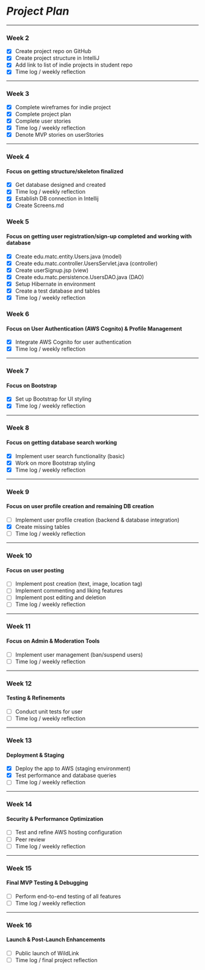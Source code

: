 # *Project Plan*

---

### Week 2

 - [X] Create project repo on GitHub
 - [X] Create project structure in IntelliJ
 - [X] Add link to list of indie projects in student repo
 - [X] Time log / weekly reflection

---

### Week 3

- [X] Complete wireframes for indie project
- [X] Complete project plan
- [X] Complete user stories
- [X] Time log / weekly reflection
- [X] Denote MVP stories on userStories

---

### Week 4

#### Focus on getting structure/skeleton finalized

- [X] Get database designed and created
- [X] Time log / weekly reflection
- [X] Establish DB connection in Intellij
- [X] Create Screens.md

### Week 5

#### Focus on getting user registration/sign-up completed and working with database

- [X] Create edu.matc.entity.Users.java (model)
- [X] Create edu.matc.controller.UsersServlet.java (controller)
- [X] Create userSignup.jsp (view)
- [X] Create edu.matc.persistence.UsersDAO.java (DAO)
- [X] Setup Hibernate in environment
- [X] Create a test database and tables
- [X] Time log / weekly reflection

### Week 6  

#### Focus on User Authentication (AWS Cognito) & Profile Management  

- [X] Integrate AWS Cognito for user authentication
- [X] Time log / weekly reflection  

---

### Week 7  

#### Focus on Bootstrap  
 
- [X] Set up Bootstrap for UI styling  
- [X] Time log / weekly reflection  

---

### Week 8  

#### Focus on getting database search working

- [X] Implement user search functionality (basic)
- [X] Work on more Bootstrap styling
- [X] Time log / weekly reflection  

---

### Week 9  

#### Focus on user profile creation and remaining DB creation

- [ ] Implement user profile creation (backend & database integration)
- [X] Create missing tables
- [ ] Time log / weekly reflection  

---

### Week 10  

#### Focus on user posting

- [ ] Implement post creation (text, image, location tag)
- [ ] Implement commenting and liking features
- [ ] Implement post editing and deletion
- [ ] Time log / weekly reflection  

---

### Week 11  

#### Focus on Admin & Moderation Tools  

- [ ] Implement user management (ban/suspend users)  
- [ ] Time log / weekly reflection  

---

### Week 12  

#### Testing & Refinements  

- [ ] Conduct unit tests for user
- [ ] Time log / weekly reflection  

---

### Week 13  

#### Deployment & Staging  

- [X] Deploy the app to AWS (staging environment)  
- [X] Test performance and database queries
- [ ] Time log / weekly reflection  

---

### Week 14  

#### Security & Performance Optimization  

- [ ] Test and refine AWS hosting configuration
- [ ] Peer review
- [ ] Time log / weekly reflection  

---

### Week 15  

#### Final MVP Testing & Debugging  

- [ ] Perform end-to-end testing of all features
- [ ] Time log / weekly reflection  

---

### Week 16  

#### Launch & Post-Launch Enhancements  

- [ ] Public launch of WildLink
- [ ] Time log / final project reflection  
